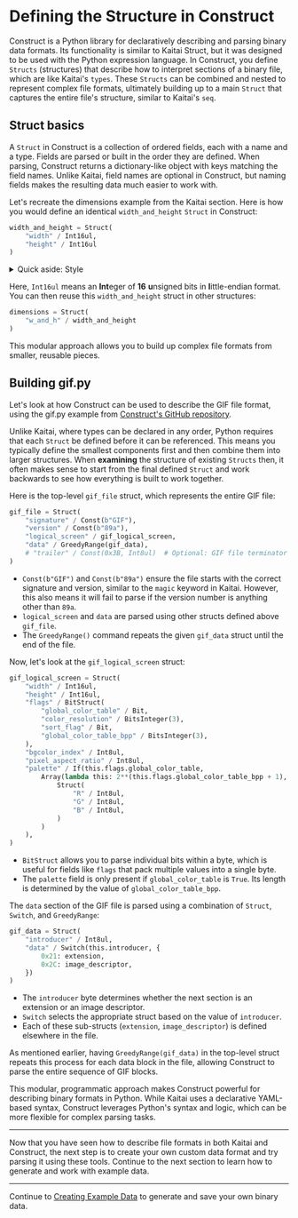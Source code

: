 # Defining the Structure in Construct

Construct is a Python library for declaratively describing and parsing binary data formats. Its functionality is similar to Kaitai Struct, but it was designed to be used with the Python expression language. In Construct, you define `Structs` (structures) that describe how to interpret sections of a binary file, which are like Kaitai's `types`. These `Structs` can be combined and nested to represent complex file formats, ultimately building up to a main `Struct` that captures the entire file's structure, similar to Kaitai's `seq`.

## Struct basics

A `Struct` in Construct is a collection of ordered fields, each with a name and a type. Fields are parsed or built in the order they are defined. When parsing, Construct returns a dictionary-like object with keys matching the field names. Unlike Kaitai, field names are optional in Construct, but naming fields makes the resulting data much easier to work with.

Let's recreate the dimensions example from the Kaitai section. Here is how you would define an identical `width_and_height` `Struct` in Construct:

```python
width_and_height = Struct(
    "width" / Int16ul,
    "height" / Int16ul
)
```
<details>
  <summary>Quick aside: Style</summary>
  <p>

  The indentation of this Struct isn't a requirement, but a stylistic choice to make it easier to read. Python would have no issues reading this instead as:

  ```python
  width_and_height = Struct("width"/Int16ul, "height"/Int16ul)
  ```
  </p>
</details>

Here, `Int16ul` means an **Int**eger of **16** **u**nsigned bits in **l**ittle-endian format. You can then reuse this `width_and_height` struct in other structures:

```python
dimensions = Struct(
    "w_and_h" / width_and_height
)
```

This modular approach allows you to build up complex file formats from smaller, reusable pieces.

## Building gif.py

Let's look at how Construct can be used to describe the GIF file format, using the gif.py example from [Construct's GitHub repository](https://github.com/construct/construct/blob/master/deprecated_gallery/gif.py).

Unlike Kaitai, where types can be declared in any order, Python requires that each `Struct` be defined before it can be referenced. This means you typically define the smallest components first and then combine them into larger structures. When **examining** the structure of existing `Structs` then, it often makes sense to start from the final defined `Struct` and work backwards to see how everything is built to work together.

Here is the top-level `gif_file` struct, which represents the entire GIF file:

```python
gif_file = Struct(
    "signature" / Const(b"GIF"),
    "version" / Const(b"89a"),
    "logical_screen" / gif_logical_screen,
    "data" / GreedyRange(gif_data),
    # "trailer" / Const(0x3B, Int8ul)  # Optional: GIF file terminator
)
```

- `Const(b"GIF")` and `Const(b"89a")` ensure the file starts with the correct signature and version, similar to the `magic` keyword in Kaitai. However, this also means it will fail to parse if the version number is anything other than `89a`.
- `logical_screen` and `data` are parsed using other structs defined above `gif_file`.
- The `GreedyRange()` command repeats the given `gif_data` struct until the end of the file.

Now, let's look at the `gif_logical_screen` struct:

```python
gif_logical_screen = Struct(
    "width" / Int16ul,
    "height" / Int16ul,
    "flags" / BitStruct(
        "global_color_table" / Bit,
        "color_resolution" / BitsInteger(3),
        "sort_flag" / Bit,
        "global_color_table_bpp" / BitsInteger(3),
    ),
    "bgcolor_index" / Int8ul,
    "pixel_aspect_ratio" / Int8ul,
    "palette" / If(this.flags.global_color_table,
        Array(lambda this: 2**(this.flags.global_color_table_bpp + 1),
            Struct(
                "R" / Int8ul,
                "G" / Int8ul,
                "B" / Int8ul,
            )
        )
    ),
)
```

- `BitStruct` allows you to parse individual bits within a byte, which is useful for fields like `flags` that pack multiple values into a single byte.
- The `palette` field is only present if `global_color_table` is `True`. Its length is determined by the value of `global_color_table_bpp`.

The `data` section of the GIF file is parsed using a combination of `Struct`, `Switch`, and `GreedyRange`:

```python
gif_data = Struct(
    "introducer" / Int8ul,
    "data" / Switch(this.introducer, {
        0x21: extension,
        0x2C: image_descriptor,
    })
)
```

- The `introducer` byte determines whether the next section is an extension or an image descriptor.
- `Switch` selects the appropriate struct based on the value of `introducer`.
- Each of these sub-structs (`extension`, `image_descriptor`) is defined elsewhere in the file.

As mentioned earlier, having `GreedyRange(gif_data)` in the top-level struct repeats this process for each data block in the file, allowing Construct to parse the entire sequence of GIF blocks.

This modular, programmatic approach makes Construct powerful for describing binary formats in Python. While Kaitai uses a declarative YAML-based syntax, Construct leverages Python's syntax and logic, which can be more flexible for complex parsing tasks.

---

Now that you have seen how to describe file formats in both Kaitai and Construct, the next step is to create your own custom data format and try parsing it using these tools. Continue to the next section to learn how to generate and work with example data.

---

Continue to [Creating Example Data](06_creating_example_data.md) to generate and save your own binary data.